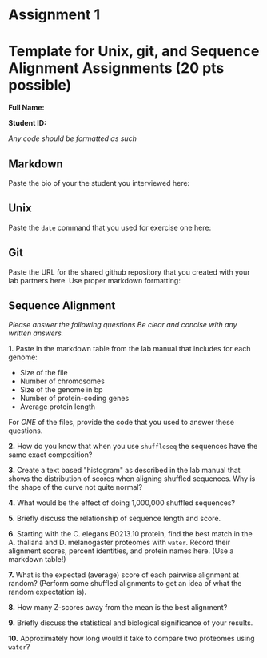 Assignment 1
==============

# Template for Unix, git, and Sequence Alignment Assignments (20 pts possible)

__Full Name:__

__Student ID:__

*_Any code should be formatted as such_*

## Markdown

Paste the bio of your the student you interviewed here:


## Unix

Paste the `date` command that you used for exercise one here:

## Git

Paste the URL for the shared github repository that you created with your lab partners here.  Use proper markdown formatting:




## Sequence Alignment

*_Please answer the following questions Be clear and concise with any written answers._*

__1.__ Paste in the markdown table from the lab manual that includes for each genome:

* Size of the file
* Number of chromosomes
* Size of the genome in bp
* Number of protein-coding genes
* Average protein length

For _ONE_ of the files, provide the code that you used to answer these questions.

__2.__ How do you know that when you use `shuffleseq` the sequences have the same exact composition?

__3.__ Create a text based "histogram" as described in the lab manual
that shows the distribution of scores when aligning shuffled sequences.
Why is the shape of the curve not quite normal?

__4.__ What would be the effect of doing 1,000,000 shuffled sequences?

__5.__ Briefly discuss the relationship of sequence length and score.

__6.__ Starting with the C. elegans B0213.10 protein, find the best
match in the A. thaliana and D. melanogaster proteomes with `water`.
Record their alignment scores, percent identities, and protein names
here.  (Use a markdown table!)

__7.__ What is the expected (average) score of each pairwise alignment
at random? (Perform some shuffled alignments to get an idea of what the
random expectation is).

__8.__ How many Z-scores away from the mean is the best alignment?

__9.__ Briefly discuss the statistical and biological significance of your results.

__10.__ Approximately how long would it take to compare two proteomes using `water`?
